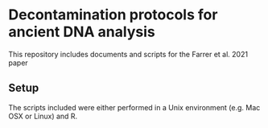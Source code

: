 # Decontamination protocols for ancient DNA analysis 

This repository includes documents and scripts for the Farrer et al. 2021 paper 

## Setup 

The scripts included were either performed in a Unix environment (e.g. Mac OSX or Linux) and R. 

